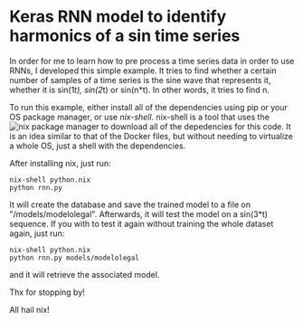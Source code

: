 # Keras RNN model to identify harmonics of a sin time series

In order for me to learn how to pre process a time series data in order to use RNNs, I developed this simple example.
It tries to find whether a certain number of samples of a time series is the sine wave that represents it, whether it is
sin(1*t), sin(2*t) or sin(n*t). In other words, it tries to find n.

To run this example, either install all of the dependencies using pip or your OS package manager, or use *nix-shell*.
nix-shell is a tool that uses the ![nix package manager](https://nixos.org/) to download all of the depedencies for this code.
It is an idea similar to that of the Docker files, but without needing to virtualize a whole OS, just a shell with the dependencies.

After installing nix, just run:
```
nix-shell python.nix
python rnn.py
```
It will create the database and save the trained model to a file on "/models/modelolegal". Afterwards, it will test the model on a sin(3*t) sequence.
If you with to test it again without training the whole dataset again, just run:
```
nix-shell python.nix
python rnn.py models/modelolegal
```
and it will retrieve the associated model.

Thx for stopping by!

All hail nix!
